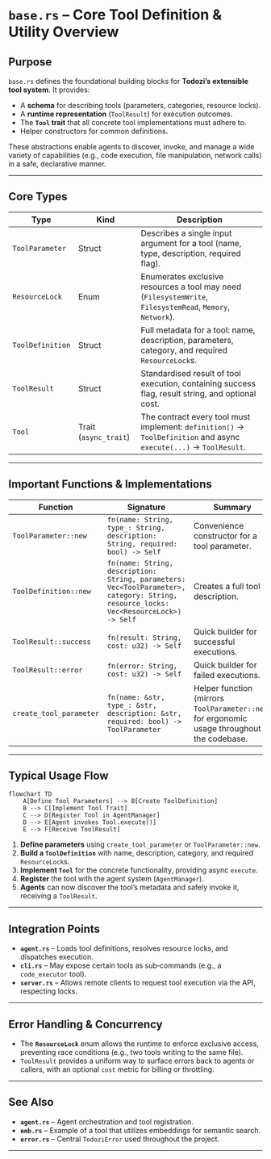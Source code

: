 # `base.rs` – Core Tool Definition & Utility Overview

## Purpose
`base.rs` defines the foundational building blocks for **Todozi’s extensible tool system**.
It provides:

* A **schema** for describing tools (parameters, categories, resource locks).
* A **runtime representation** (`ToolResult`) for execution outcomes.
* The **`Tool` trait** that all concrete tool implementations must adhere to.
* Helper constructors for common definitions.

These abstractions enable agents to discover, invoke, and manage a wide variety of capabilities (e.g., code execution, file manipulation, network calls) in a safe, declarative manner.

---

## Core Types

| Type | Kind | Description |
|------|------|-------------|
| `ToolParameter` | Struct | Describes a single input argument for a tool (name, type, description, required flag). |
| `ResourceLock` | Enum | Enumerates exclusive resources a tool may need (`FilesystemWrite`, `FilesystemRead`, `Memory`, `Network`). |
| `ToolDefinition` | Struct | Full metadata for a tool: name, description, parameters, category, and required `ResourceLock`s. |
| `ToolResult` | Struct | Standardised result of tool execution, containing success flag, result string, and optional cost. |
| `Tool` | Trait (`async_trait`) | The contract every tool must implement: `definition()` → `ToolDefinition` and async `execute(...)` → `ToolResult`. |

---

## Important Functions & Implementations

| Function | Signature | Summary |
|----------|-----------|---------|
| `ToolParameter::new` | `fn(name: String, type_: String, description: String, required: bool) -> Self` | Convenience constructor for a tool parameter. |
| `ToolDefinition::new` | `fn(name: String, description: String, parameters: Vec<ToolParameter>, category: String, resource_locks: Vec<ResourceLock>) -> Self` | Creates a full tool description. |
| `ToolResult::success` | `fn(result: String, cost: u32) -> Self` | Quick builder for successful executions. |
| `ToolResult::error` | `fn(error: String, cost: u32) -> Self` | Quick builder for failed executions. |
| `create_tool_parameter` | `fn(name: &str, type_: &str, description: &str, required: bool) -> ToolParameter` | Helper function (mirrors `ToolParameter::new`) for ergonomic usage throughout the codebase. |

---

## Typical Usage Flow

```mermaid
flowchart TD
    A[Define Tool Parameters] --> B[Create ToolDefinition]
    B --> C[Implement Tool Trait]
    C --> D[Register Tool in AgentManager]
    D --> E[Agent invokes Tool.execute()]
    E --> F[Receive ToolResult]
```

1. **Define parameters** using `create_tool_parameter` or `ToolParameter::new`.
2. **Build a `ToolDefinition`** with name, description, category, and required `ResourceLock`s.
3. **Implement `Tool`** for the concrete functionality, providing async `execute`.
4. **Register** the tool with the agent system (`AgentManager`).
5. **Agents** can now discover the tool’s metadata and safely invoke it, receiving a `ToolResult`.

---

## Integration Points

* **`agent.rs`** – Loads tool definitions, resolves resource locks, and dispatches execution.
* **`cli.rs`** – May expose certain tools as sub‑commands (e.g., a `code_executor` tool).
* **`server.rs`** – Allows remote clients to request tool execution via the API, respecting locks.

---

## Error Handling & Concurrency

* The **`ResourceLock`** enum allows the runtime to enforce exclusive access, preventing race conditions (e.g., two tools writing to the same file).
* `ToolResult` provides a uniform way to surface errors back to agents or callers, with an optional `cost` metric for billing or throttling.

---

## See Also

* **`agent.rs`** – Agent orchestration and tool registration.
* **`emb.rs`** – Example of a tool that utilizes embeddings for semantic search.
* **`error.rs`** – Central `TodoziError` used throughout the project.

---

